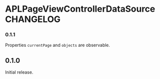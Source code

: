 # APLPageViewControllerDataSource CHANGELOG

### 0.1.1

Properties `currentPage` and `objects` are observable.

## 0.1.0

Initial release.
